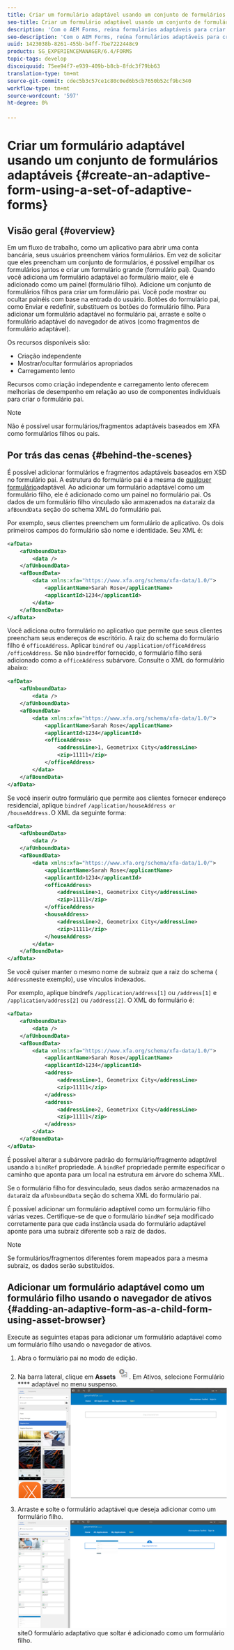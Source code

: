 ```yaml
---
title: Criar um formulário adaptável usando um conjunto de formulários adaptáveis
seo-title: Criar um formulário adaptável usando um conjunto de formulários adaptáveis
description: 'Com o AEM Forms, reúna formulários adaptáveis para criar um único formulário adaptável grande e entenda seus recursos. '
seo-description: 'Com o AEM Forms, reúna formulários adaptáveis para criar um único formulário adaptável grande e entenda seus recursos. '
uuid: 1423038b-8261-455b-b4ff-7be7222448c9
products: SG_EXPERIENCEMANAGER/6.4/FORMS
topic-tags: develop
discoiquuid: 75ee94f7-e939-409b-b8cb-8fdc3f79bb63
translation-type: tm+mt
source-git-commit: cdec5b3c57ce1c80c0ed6b5cb7650b52cf9bc340
workflow-type: tm+mt
source-wordcount: '597'
ht-degree: 0%

---
```



# Criar um formulário adaptável usando um conjunto de formulários adaptáveis {#create-an-adaptive-form-using-a-set-of-adaptive-forms}

## Visão geral {#overview}

Em um fluxo de trabalho, como um aplicativo para abrir uma conta bancária, seus usuários preenchem vários formulários. Em vez de solicitar que eles preencham um conjunto de formulários, é possível empilhar os formulários juntos e criar um formulário grande (formulário pai). Quando você adiciona um formulário adaptável ao formulário maior, ele é adicionado como um painel (formulário filho). Adicione um conjunto de formulários filhos para criar um formulário pai. Você pode mostrar ou ocultar painéis com base na entrada do usuário. Botões do formulário pai, como Enviar e redefinir, substituem os botões do formulário filho. Para adicionar um formulário adaptável no formulário pai, arraste e solte o formulário adaptável do navegador de ativos (como fragmentos de formulário adaptável).

Os recursos disponíveis são:

* Criação independente
* Mostrar/ocultar formulários apropriados
* Carregamento lento

Recursos como criação independente e carregamento lento oferecem melhorias de desempenho em relação ao uso de componentes individuais para criar o formulário pai.

>[!NOTE]
>
>Não é possível usar formulários/fragmentos adaptáveis baseados em XFA como formulários filhos ou pais.

## Por trás das cenas {#behind-the-scenes}

É possível adicionar formulários e fragmentos adaptáveis baseados em XSD no formulário pai. A estrutura do formulário pai é a mesma de [qualquer formulário](/help/forms/using/prepopulate-adaptive-form-fields.md)adaptável. Ao adicionar um formulário adaptável como um formulário filho, ele é adicionado como um painel no formulário pai. Os dados de um formulário filho vinculado são armazenados na `data`raiz da `afBoundData` seção do schema XML do formulário pai.

Por exemplo, seus clientes preenchem um formulário de aplicativo. Os dois primeiros campos do formulário são nome e identidade. Seu XML é:

```xml
<afData>
    <afUnboundData>
        <data />
    </afUnboundData>
    <afBoundData>
        <data xmlns:xfa="https://www.xfa.org/schema/xfa-data/1.0/">
            <applicantName>Sarah Rose</applicantName>
            <applicantId>1234</applicantId>
        </data>
    </afBoundData>
</afData>
```

Você adiciona outro formulário no aplicativo que permite que seus clientes preencham seus endereços de escritório. A raiz do schema do formulário filho é `officeAddress`. Aplicar `bindref` ou `/application/officeAddress` `/officeAddress`. Se não `bindref`for fornecido, o formulário filho será adicionado como a `officeAddress` subárvore. Consulte o XML do formulário abaixo:

```xml
<afData>
    <afUnboundData>
        <data />
    </afUnboundData>
    <afBoundData>
        <data xmlns:xfa="https://www.xfa.org/schema/xfa-data/1.0/">
            <applicantName>Sarah Rose</applicantName>
            <applicantId>1234</applicantId>
            <officeAddress>
                <addressLine>1, Geometrixx City</addressLine>
                <zip>11111</zip>
            </officeAddress>
        </data>
    </afBoundData>
</afData>
```

Se você inserir outro formulário que permite aos clientes fornecer endereço residencial, aplique `bindref` `/application/houseAddress or /houseAddress.`O XML da seguinte forma:

```xml
<afData>
    <afUnboundData>
        <data />
    </afUnboundData>
    <afBoundData>
        <data xmlns:xfa="https://www.xfa.org/schema/xfa-data/1.0/">
            <applicantName>Sarah Rose</applicantName>
            <applicantId>1234</applicantId>
            <officeAddress>
                <addressLine>1, Geometrixx City</addressLine>
                <zip>11111</zip>
            </officeAddress>
            <houseAddress>
                <addressLine>2, Geometrixx City</addressLine>
                <zip>11111</zip>
            </houseAddress>
        </data>
    </afBoundData>
</afData>
```

Se você quiser manter o mesmo nome de subraiz que a raiz do schema ( `Address`neste exemplo), use vínculos indexados.

Por exemplo, aplique bindrefs `/application/address[1]` ou `/address[1]` e `/application/address[2]` ou `/address[2]`. O XML do formulário é:

```xml
<afData>
    <afUnboundData>
        <data />
    </afUnboundData>
    <afBoundData>
        <data xmlns:xfa="https://www.xfa.org/schema/xfa-data/1.0/">
            <applicantName>Sarah Rose</applicantName>
            <applicantId>1234</applicantId>
            <address>
                <addressLine>1, Geometrixx City</addressLine>
                <zip>11111</zip>
            </address>
            <address>
                <addressLine>2, Geometrixx City</addressLine>
                <zip>11111</zip>
            </address>
        </data>
    </afBoundData>
</afData>
```

É possível alterar a subárvore padrão do formulário/fragmento adaptável usando a `bindRef` propriedade. A `bindRef` propriedade permite especificar o caminho que aponta para um local na estrutura em árvore do schema XML.

Se o formulário filho for desvinculado, seus dados serão armazenados na `data`raiz da `afUnboundData` seção do schema XML do formulário pai.

É possível adicionar um formulário adaptável como um formulário filho várias vezes. Certifique-se de que o formulário `bindRef` seja modificado corretamente para que cada instância usada do formulário adaptável aponte para uma subraiz diferente sob a raiz de dados.

>[!NOTE]
>
>Se formulários/fragmentos diferentes forem mapeados para a mesma subraiz, os dados serão substituídos.

## Adicionar um formulário adaptável como um formulário filho usando o navegador de ativos {#adding-an-adaptive-form-as-a-child-form-using-asset-browser}

Execute as seguintes etapas para adicionar um formulário adaptável como um formulário filho usando o navegador de ativos.

1. Abra o formulário pai no modo de edição.
1. Na barra lateral, clique em **Assets** ![assets-browser](assets/assets-browser.png). Em Ativos, selecione Formulário **** adaptável no menu suspenso.
   [ ![Selecionar formulário adaptável em Ativos](assets/asset.png)](assets/asset-1.png)

1. Arraste e solte o formulário adaptável que deseja adicionar como um formulário filho.
   [ ![Arraste e solte o formulário adaptável no](assets/drag-drop.png)](assets/drag-drop-1.png)siteO formulário adaptativo que soltar é adicionado como um formulário filho.

